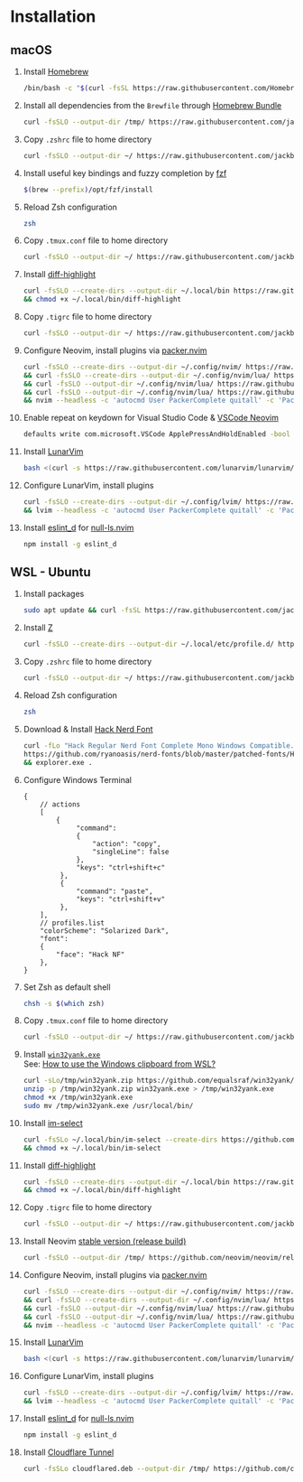 # Installation

## macOS
1. Install [Homebrew](https://brew.sh/)
   ```bash
   /bin/bash -c "$(curl -fsSL https://raw.githubusercontent.com/Homebrew/install/HEAD/install.sh)"
   ```
2. Install all dependencies from the `Brewfile` through [Homebrew Bundle](https://docs.brew.sh/Manpage#bundle-subcommand)
   ```bash
   curl -fsSLO --output-dir /tmp/ https://raw.githubusercontent.com/jackblackevo/dotfiles/master/macOS/Brewfile && brew bundle --file /tmp/Brewfile && rm /tmp/Brewfile
   ```
3. Copy `.zshrc` file to home directory
   ```bash
   curl -fsSLO --output-dir ~/ https://raw.githubusercontent.com/jackblackevo/dotfiles/master/macOS/.zshrc
   ```
4. Install useful key bindings and fuzzy completion by [fzf](https://github.com/junegunn/fzf#using-homebrew)
   ```bash
   $(brew --prefix)/opt/fzf/install
   ```
5. Reload Zsh configuration
   ```bash
   zsh
   ```
6. Copy `.tmux.conf` file to home directory
   ```bash
   curl -fsSLO --output-dir ~/ https://raw.githubusercontent.com/jackblackevo/dotfiles/master/.tmux.conf
   ```
7. Install [diff-highlight](https://github.com/git/git/tree/master/contrib/diff-highlight)
   ```bash
   curl -fsSLO --create-dirs --output-dir ~/.local/bin https://raw.githubusercontent.com/git/git/v2.13.2/contrib/diff-highlight/diff-highlight \
   && chmod +x ~/.local/bin/diff-highlight
   ```
8. Copy `.tigrc` file to home directory
   ```bash
   curl -fsSLO --output-dir ~/ https://raw.githubusercontent.com/jackblackevo/dotfiles/master/macOS/.tigrc
   ```
9. Configure Neovim, install plugins via [packer.nvim](https://github.com/wbthomason/packer.nvim#bootstrapping)
   ```bash
   curl -fsSLO --create-dirs --output-dir ~/.config/nvim/ https://raw.githubusercontent.com/jackblackevo/dotfiles/master/.config/nvim/init.lua \
   && curl -fsSLO --create-dirs --output-dir ~/.config/nvim/lua/ https://raw.githubusercontent.com/jackblackevo/dotfiles/master/.config/nvim/lua/plugins.lua \
   && curl -fsSLO --output-dir ~/.config/nvim/lua/ https://raw.githubusercontent.com/jackblackevo/dotfiles/master/.config/nvim/lua/settings.lua \
   && curl -fsSLO --output-dir ~/.config/nvim/lua/ https://raw.githubusercontent.com/jackblackevo/dotfiles/master/.config/nvim/lua/mappings.lua \
   && nvim --headless -c 'autocmd User PackerComplete quitall' -c 'PackerSync'
   ```
10. Enable repeat on keydown for Visual Studio Code & [VSCode Neovim](https://github.com/vscode-neovim/vscode-neovim#-installation)
    ```bash
    defaults write com.microsoft.VSCode ApplePressAndHoldEnabled -bool false
    ```
11. Install [LunarVim](https://www.lunarvim.org/)
    ```bash
    bash <(curl -s https://raw.githubusercontent.com/lunarvim/lunarvim/master/utils/installer/install.sh)
    ```
12. Configure LunarVim, install plugins
    ```bash
    curl -fsSLO --create-dirs --output-dir ~/.config/lvim/ https://raw.githubusercontent.com/jackblackevo/dotfiles/master/.config/lvim/config.lua \
    && lvim --headless -c 'autocmd User PackerComplete quitall' -c 'PackerSync'
    ```
13. Install [eslint_d](https://github.com/mantoni/eslint_d.js) for [null-ls.nvim](https://github.com/jose-elias-alvarez/null-ls.nvim)
    ```bash
    npm install -g eslint_d
    ```

## WSL - Ubuntu
1. Install packages  
   ```bash
   sudo apt update && curl -fsSL https://raw.githubusercontent.com/jackblackevo/dotfiles/master/Ubuntu/pkgs | xargs sudo apt install -y
   ```
2. Install [Z](https://github.com/rupa/z)  
   ```bash
   curl -fsSLO --create-dirs --output-dir ~/.local/etc/profile.d/ https://raw.githubusercontent.com/rupa/z/master/z.sh
   ```
3. Copy `.zshrc` file to home directory  
   ```bash
   curl -fsSLO --output-dir ~/ https://raw.githubusercontent.com/jackblackevo/dotfiles/master/Ubuntu/.zshrc
   ```
4. Reload Zsh configuration  
   ```bash
   zsh
   ```
5. Download & Install [Hack Nerd Font](https://www.nerdfonts.com/font-downloads)
   ```bash
   curl -fLo "Hack Regular Nerd Font Complete Mono Windows Compatible.ttf" \
   https://github.com/ryanoasis/nerd-fonts/blob/master/patched-fonts/Hack/Regular/complete/Hack%20Regular%20Nerd%20Font%20Complete%20Mono%20Windows%20Compatible.ttf \
   && explorer.exe .
   ```
6. Configure Windows Terminal
   ```jsonc
   {
       // actions
       [
           {
                "command":
                {
                    "action": "copy",
                    "singleLine": false
                },
                "keys": "ctrl+shift+c"
            },
            {
                "command": "paste",
                "keys": "ctrl+shift+v"
            },
       ],
       // profiles.list
       "colorScheme": "Solarized Dark",
       "font":
       {
           "face": "Hack NF"
       },
   }
   ```
7. Set Zsh as default shell
   ```bash
   chsh -s $(which zsh)
   ```
8. Copy `.tmux.conf` file to home directory
   ```bash
   curl -fsSLO --output-dir ~/ https://raw.githubusercontent.com/jackblackevo/dotfiles/master/.tmux.conf
   ```
9. Install [`win32yank.exe`](https://github.com/equalsraf/win32yank)  
   See: [How to use the Windows clipboard from WSL?](https://github.com/neovim/neovim/wiki/FAQ#how-to-use-the-windows-clipboard-from-wsl)
   ```bash
   curl -sLo/tmp/win32yank.zip https://github.com/equalsraf/win32yank/releases/download/v0.0.4/win32yank-x64.zip
   unzip -p /tmp/win32yank.zip win32yank.exe > /tmp/win32yank.exe
   chmod +x /tmp/win32yank.exe
   sudo mv /tmp/win32yank.exe /usr/local/bin/
   ```
10. Install [im-select](https://github.com/daipeihust/im-select#manual-download)
    ```bash
    curl -fsSLo ~/.local/bin/im-select --create-dirs https://github.com/daipeihust/im-select/raw/master/im-select-win/out/x64/im-select.exe \
    && chmod +x ~/.local/bin/im-select
    ```
11. Install [diff-highlight](https://github.com/git/git/tree/master/contrib/diff-highlight)
    ```bash
    curl -fsSLO --create-dirs --output-dir ~/.local/bin https://raw.githubusercontent.com/git/git/v2.13.2/contrib/diff-highlight/diff-highlight \
    && chmod +x ~/.local/bin/diff-highlight
    ```
12. Copy `.tigrc` file to home directory
    ```bash
    curl -fsSLO --output-dir ~/ https://raw.githubusercontent.com/jackblackevo/dotfiles/master/Ubuntu/.tigrc
    ```
13. Install Neovim [stable version (release build)](https://github.com/neovim/neovim/releases/tag/stable)
    ```bash
    curl -fsSLO --output-dir /tmp/ https://github.com/neovim/neovim/releases/download/stable/nvim-linux64.deb && sudo apt install /tmp/nvim-linux64.deb ; rm /tmp/nvim-linux64.deb
    ```
14. Configure Neovim, install plugins via [packer.nvim](https://github.com/wbthomason/packer.nvim#bootstrapping)
    ```bash
    curl -fsSLO --create-dirs --output-dir ~/.config/nvim/ https://raw.githubusercontent.com/jackblackevo/dotfiles/master/.config/nvim/init.lua \
    && curl -fsSLO --create-dirs --output-dir ~/.config/nvim/lua/ https://raw.githubusercontent.com/jackblackevo/dotfiles/master/.config/nvim/lua/plugins.lua \
    && curl -fsSLO --output-dir ~/.config/nvim/lua/ https://raw.githubusercontent.com/jackblackevo/dotfiles/master/.config/nvim/lua/settings.lua \
    && curl -fsSLO --output-dir ~/.config/nvim/lua/ https://raw.githubusercontent.com/jackblackevo/dotfiles/master/.config/nvim/lua/mappings.lua \
    && nvim --headless -c 'autocmd User PackerComplete quitall' -c 'PackerSync'
    ```
15. Install [LunarVim](https://www.lunarvim.org/)
    ```bash
    bash <(curl -s https://raw.githubusercontent.com/lunarvim/lunarvim/master/utils/installer/install.sh)
    ```
16. Configure LunarVim, install plugins
    ```bash
    curl -fsSLO --create-dirs --output-dir ~/.config/lvim/ https://raw.githubusercontent.com/jackblackevo/dotfiles/master/.config/lvim/config.lua \
    && lvim --headless -c 'autocmd User PackerComplete quitall' -c 'PackerSync'
    ```
17. Install [eslint_d](https://github.com/mantoni/eslint_d.js) for [null-ls.nvim](https://github.com/jose-elias-alvarez/null-ls.nvim)
    ```bash
    npm install -g eslint_d
    ```
18. Install [Cloudflare Tunnel](https://developers.cloudflare.com/cloudflare-one/connections/connect-apps/)
    ```bash
    curl -fsSLo cloudflared.deb --output-dir /tmp/ https://github.com/cloudflare/cloudflared/releases/latest/download/cloudflared-linux-amd64.deb && sudo dpkg -i /tmp/cloudflared.deb ; rm /tmp/cloudflared.deb
    ```
